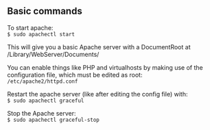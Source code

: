 ## Basic commands

To start apache:<br />
`$ sudo apachectl start`

This will give you a basic Apache server with a DocumentRoot at /Library/WebServer/Documents/

You can enable things like PHP and virtualhosts by making use of the configuration file, which must be edited as root:<br />
`/etc/apache2/httpd.conf`

Restart the apache server (like after editing the config file) with:<br />
`$ sudo apachectl graceful`

Stop the Apache server:<br />
`$ sudo apachectl graceful-stop`